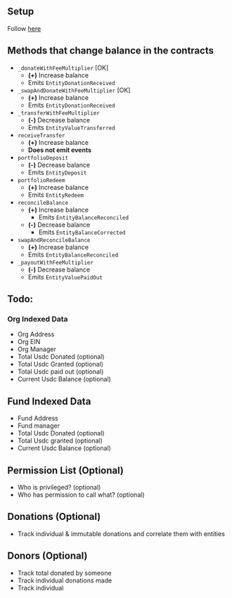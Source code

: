 ## Setup
Follow [here](https://thegraph.com/docs/en/developing/creating-a-subgraph/)

## Methods that change balance in the contracts
- `_donateWithFeeMultiplier` [OK]
  - **(+)** Increase balance
  - Emits `EntityDonationReceived` 
- `_swapAndDonateWithFeeMultiplier` [OK]
  - **(+)** Increase balance
  - Emits `EntityDonationReceived`
- `_transferWithFeeMultiplier`
  - **(-)** Decrease balance
  - Emits `EntityValueTransferred`
- `receiveTransfer`
  - **(+)** Increase balance
  - **Does not emit events**
- `portfolioDeposit`
  - **(-)** Decrease balance
  - Emits `EntityDeposit`
- `portfolioRedeem`
  - **(+)** Increase balance
  - Emits `EntityRedeem`
- `reconcileBalance`
  - **(+)** Increase balance
    - Emits `EntityBalanceReconciled`
  - **(-)** Decrease balance
    - Emits `EntityBalanceCorrected`
- `swapAndReconcileBalance`
  - **(+)** Increase balance
  - Emits `EntityBalanceReconciled`
- `_payoutWithFeeMultiplier`
  - **(-)** Decrease balance
  - Emits `EntityValuePaidOut`
## Todo:

### Org Indexed Data
- Org Address
- Org EIN
- Org Manager
- Total Usdc Donated (optional)
- Total Usdc Granted (optional)
- Total Usdc paid out (optional)
- Current Usdc Balance (optional)

## Fund Indexed Data

- Fund Address
- Fund manager
- Total Usdc Donated (optional)
- Total Usdc granted (optional)
- Current Usdc Balance (optional)

## Permission List  (Optional)
- Who is privileged? (optional)
- Who has permission to call what? (optional)

## Donations (Optional)
- Track individual & immutable donations and correlate them with entities

## Donors (Optional)
- Track total donated by someone
- Track individual donations made 
- Track individual 
